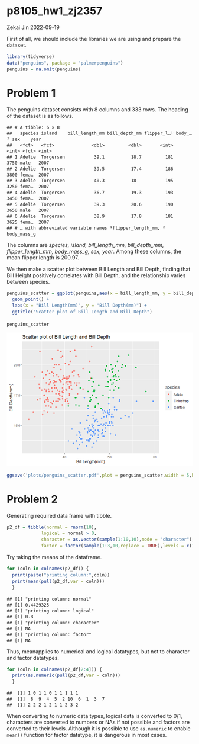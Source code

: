 p8105_hw1_zj2357
================
Zekai Jin
2022-09-19

First of all, we should include the libraries we are using and prepare
the dataset.

``` r
library(tidyverse)
data("penguins", package = "palmerpenguins")
penguins = na.omit(penguins)
```

# Problem 1

The penguins dataset consists with 8 columns and 333 rows. The heading
of the dataset is as follows.

    ## # A tibble: 6 × 8
    ##   species island    bill_length_mm bill_depth_mm flipper_l…¹ body_…² sex    year
    ##   <fct>   <fct>              <dbl>         <dbl>       <int>   <int> <fct> <int>
    ## 1 Adelie  Torgersen           39.1          18.7         181    3750 male   2007
    ## 2 Adelie  Torgersen           39.5          17.4         186    3800 fema…  2007
    ## 3 Adelie  Torgersen           40.3          18           195    3250 fema…  2007
    ## 4 Adelie  Torgersen           36.7          19.3         193    3450 fema…  2007
    ## 5 Adelie  Torgersen           39.3          20.6         190    3650 male   2007
    ## 6 Adelie  Torgersen           38.9          17.8         181    3625 fema…  2007
    ## # … with abbreviated variable names ¹​flipper_length_mm, ²​body_mass_g

The columns are *species, island, bill_length_mm, bill_depth_mm,
flipper_length_mm, body_mass_g, sex, year*. Among these columns, the
mean flipper length is 200.97.

We then make a scatter plot between Bill Length and Bill Depth, finding
that Bill Height positively correlates with Bill Depth, and the
relationship varies between species.

``` r
penguins_scatter = ggplot(penguins,aes(x = bill_length_mm, y = bill_depth_mm,color = species)) +
  geom_point() + 
  labs(x = "Bill Length(mm)", y = "Bill Depth(mm)") +
  ggtitle("Scatter plot of Bill Length and Bill Depth")

penguins_scatter
```

![](p8105_hw1_zj2357_files/figure-gfm/problem_1-1.png)<!-- -->

``` r
ggsave('plots/penguins_scatter.pdf',plot = penguins_scatter,width = 5,height = 3)
```

# Problem 2

Generating required data frame with tibble.

``` r
p2_df = tibble(normal = rnorm(10),
             logical = normal > 0,
             character = as.vector(sample(1:10,10),mode = "character"),
             factor = factor(sample(1:3,10,replace = TRUE),levels = c(1,2,3)))
```

Try taking the means of the dataframe.

``` r
for (coln in colnames(p2_df)) {
  print(paste("printing column:",coln))
  print(mean(pull(p2_df,var = coln)))
  }
```

    ## [1] "printing column: normal"
    ## [1] 0.4429325
    ## [1] "printing column: logical"
    ## [1] 0.8
    ## [1] "printing column: character"
    ## [1] NA
    ## [1] "printing column: factor"
    ## [1] NA

Thus, meanapplies to numerical and logical datatypes, but not to
character and factor datatypes.

``` r
for (coln in colnames(p2_df[2:4])) {
  print(as.numeric(pull(p2_df,var = coln)))
  }
```

    ##  [1] 1 0 1 1 0 1 1 1 1 1
    ##  [1]  8  9  4  5  2 10  6  1  3  7
    ##  [1] 2 2 2 1 2 1 1 2 3 2

When converting to numeric data types, logical data is converted to 0/1,
characters are converted to numbers or NAs if not possible and factors
are converted to their levels. Although it is possible to use
`as.numeric` to enable `mean()` function for factor datatype, it is
dangerous in most cases.
